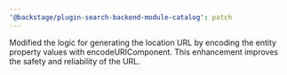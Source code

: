 ```yaml
---
'@backstage/plugin-search-backend-module-catalog': patch
---
```


Modified the logic for generating the location URL by encoding the entity property values with encodeURIComponent. This enhancement improves the safety and reliability of the URL.
